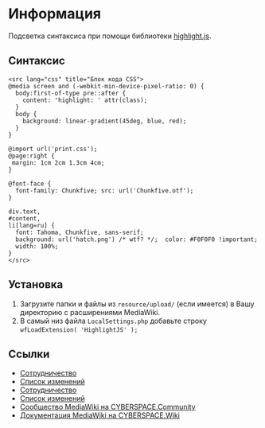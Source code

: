 # Информация

Подсветка синтаксиса при помощи библиотеки [highlight.js](https://highlightjs.org/).

## Синтаксис

```
<src lang="css" title="Блок кода CSS">
@media screen and (-webkit-min-device-pixel-ratio: 0) {
  body:first-of-type pre::after {
    content: 'highlight: ' attr(class);
  }
  body {
    background: linear-gradient(45deg, blue, red);
  }
}

@import url('print.css');
@page:right {
 margin: 1cm 2cm 1.3cm 4cm;
}

@font-face {
  font-family: Chunkfive; src: url('Chunkfive.otf');
}

div.text,
#content,
li[lang=ru] {
  font: Tahoma, Chunkfive, sans-serif;
  background: url('hatch.png') /* wtf? */;  color: #F0F0F0 !important;
  width: 100%;
}
</src>
```

## Установка

1. Загрузите папки и файлы из `resource/upload/` (если имеется) в Вашу директорию с расширениями MediaWiki.
2. В самый низ файла `LocalSettings.php` добавьте строку `wfLoadExtension( 'HighlightJS' );`

## Ссылки

- [Сотрудничество](CONTRIBUTING.md)
- [Список изменений](CHANGELOG.md)
- [Сотрудничество](CONTRIBUTING.md)
- [Список изменений](CHANGELOG.md)
- [Сообщество MediaWiki на CYBERSPACE.Community](//cyberspace.community/#)
- [Документация MediaWiki на CYBERSPACE.Wiki](//mediawiki.cyberspace.wiki/)

